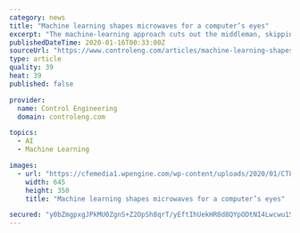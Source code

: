 ```yaml
---
category: news
title: "Machine learning shapes microwaves for a computer’s eyes"
excerpt: "The machine-learning approach cuts out the middleman, skipping the step of creating an image for analysis by a human and instead analyzes the pure data directly. It also jointly determines optimal hardware settings that reveal the most important data while simultaneously discovering what the most important data actually is. In a proof-of ..."
publishedDateTime: 2020-01-16T00:33:00Z
sourceUrl: "https://www.controleng.com/articles/machine-learning-shapes-microwaves-for-a-computers-eyes/"
type: article
quality: 39
heat: 39
published: false

provider:
  name: Control Engineering
  domain: controleng.com

topics:
  - AI
  - Machine Learning

images:
  - url: "https://cfemedia1.wpengine.com/wp-content/uploads/2020/01/CTL2001_WEB_IMG_Duke_MachineLearning_LIDAR-Slider.jpg"
    width: 645
    height: 350
    title: "Machine learning shapes microwaves for a computer’s eyes"

secured: "y0bZmgpxgJPkMU0ZgnS+Z2OpSh8qrT/yEftIhUekHR0d8QYpODtNI4Lwcwu1S1PjT3/EVy7sSbhTHzF+cwgISKGBCNuLZuPqWKp7iDzU3YoAEWlKqBs6Bu2z4qdx37qJbfWxLQ6MXX2HLPww47D+LDn5pObS6JiM8FumV8xnsSuzpzcjbjLDoj38iR4hhcWAInjZe/F+ecbL1+YztfchU6bma1hS2+vxhvgwbwBjF5I+/ZAsmxuPvXyH2qXWxQ07z50nxp/0HHJo3Sskxlzear64GiE0i5AUGXMcZB7ccTI=;1kLjBot8lK81yYD5k4aEGA=="
---
```



